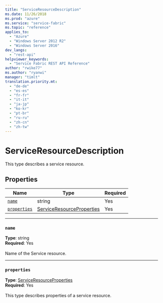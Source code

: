 ```yaml
---
title: "ServiceResourceDescription"
ms.date: 11/26/2018
ms.prod: "azure"
ms.service: "service-fabric"
ms.topic: "reference"
applies_to: 
  - "Azure"
  - "Windows Server 2012 R2"
  - "Windows Server 2016"
dev_langs: 
  - "rest-api"
helpviewer_keywords: 
  - "Service Fabric REST API Reference"
author: "rwike77"
ms.author: "ryanwi"
manager: "timlt"
translation.priority.mt: 
  - "de-de"
  - "es-es"
  - "fr-fr"
  - "it-it"
  - "ja-jp"
  - "ko-kr"
  - "pt-br"
  - "ru-ru"
  - "zh-cn"
  - "zh-tw"
---
```

# ServiceResourceDescription

This type describes a service resource.

## Properties
| Name | Type | Required |
| --- | --- | --- |
| [`name`](#name) | string | Yes |
| [`properties`](#properties) | [ServiceResourceProperties](sfclient-v64-model-serviceresourceproperties.md) | Yes |

____
### `name`
__Type__: string <br/>
__Required__: Yes<br/>
<br/>
Name of the Service resource.

____
### `properties`
__Type__: [ServiceResourceProperties](sfclient-v64-model-serviceresourceproperties.md) <br/>
__Required__: Yes<br/>
<br/>
This type describes properties of a service resource.

